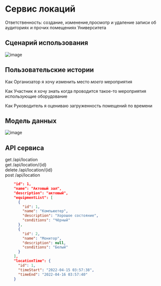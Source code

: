 # Сервис локаций

Ответственность: создание, изменение,просмотр и удаление записи об аудиториях и прочих помещениях Университета

## Сценарий использования

![image](https://user-images.githubusercontent.com/49455695/163052384-5c24193e-b9ce-46af-a84e-52163810835b.png)

## Пользовательские истории

Как Организатор я хочу изменить место _моего_ мероприятия

Как Участник я хочу знать когда проводится такое-то мероприятия использующие оборудование

Как Руководитель я оцениваю загруженность помещений по времени

## Модель данных
![image](https://user-images.githubusercontent.com/49455695/163654049-a248b3ff-5173-4a20-9988-e1b80c7395ad.png)


## API сервиса

get /api/location </br>
get /api/location/{id}</br>
delete /api/location/{id}</br>
post /api/location</br>
``` json
    "id": 1,
    "name": "Актовый зал",
    "description": "актовый",
    "equipmentList": [
      {
        "id": 1,
        "name": "Компьюетер",
        "description": "Хорошое состояние",
        "conditions": "Чёрный"
      },
      {
        "id": 2,
        "name": "Монитор",
        "description": null,
        "conditions": "Белый"
      }
    ],
    "locationTime": {
      "id": 1,
      "timeStart": "2022-04-15 03:57:38",
      "timeEnd": "2022-04-16 03:57:40"
    }
  
```
